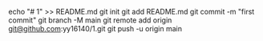echo "# 1" >> README.md
git init
git add README.md
git commit -m "first commit"
git branch -M main
git remote add origin git@github.com:yy16140/1.git
git push -u origin main
